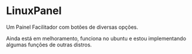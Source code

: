 # LinuxPanel

Um Painel Facilitador com botões de diversas opções.

Ainda está em melhoramento, funciona no ubuntu e estou implementando algumas funções de outras distros. 
